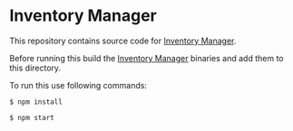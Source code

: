 # Inventory Manager

This repository contains source code for [Inventory Manager][1].

Before running this build the [Inventory Manager][1] binaries and add them to this directory.

To run this use following commands:

`$ npm install`

`$ npm start`


[1]: https://github.com/achhapolia10/inventory-manager
